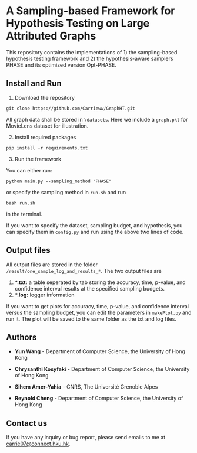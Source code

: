 # A Sampling-based Framework for Hypothesis Testing on Large Attributed Graphs
This repository contains the implementations of 1) the sampling-based hypothesis testing framework and 2) the hypothesis-aware samplers PHASE and its optimized version Opt-PHASE. 

[//]: # (The details of the framework and the samplers are described in the following paper:)

## Install and Run

1. Download the repository

```
git clone https://github.com/Carrieww/GraphHT.git
```
All graph data shall be stored in `\datasets`. Here we include a `graph.pkl` for MovieLens dataset for illustration.  

2. Install required packages

```
pip install -r requirements.txt
```
3. Run the framework

You can either run:
```
python main.py --sampling_method "PHASE"
```
or specify the sampling method in `run.sh` and run
```
bash run.sh
```
in the terminal.

If you want to specify the dataset, sampling budget, and hypothesis, you can specify them in `config.py` and run using the above two lines of code.

## Output files
All output files are stored in the folder `/result/one_sample_log_and_results_*`. The two output files are 
1. **\*.txt:** a table seperated by tab storing the accuracy, time, p-value, and confidence interval results at the specified sampling budgets. 
2. **\*.log:** logger information

If you want to get plots for accuracy, time, p-value, and confidence interval versus the sampling budget, you can edit the parameters in `makePlot.py` and run it. The plot will be saved to the same folder as the txt and log files.

[//]: # (## Contributing)

[//]: # ()
[//]: # (Please read [CONTRIBUTING.md]&#40;https://gist.github.com/PurpleBooth/b24679402957c63ec426&#41; for details on our code of conduct, and the process for submitting pull requests to us.)

## Authors


* **Yun Wang** - Department of Computer Science, the University of Hong Kong

* **Chrysanthi Kosyfaki** - Department of Computer Science, the University of Hong Kong

* **Sihem Amer-Yahia** - CNRS, The Université Grenoble Alpes

* **Reynold Cheng** - Department of Computer Science, the University of Hong Kong

## Contact us
If you have any inquiry or bug report, please send emails to me at <a href="mailto:carrie07@connect.hku.hk">carrie07@connect.hku.hk</a>.


[//]: # (## License)

[//]: # ()
[//]: # (This project is licensed under the MIT License - see the [LICENSE.md]&#40;LICENSE.md&#41; file for details)

[//]: # (## Acknowledgments)

[//]: # ()
[//]: # (* Hat tip to anyone whose code was used)

[//]: # (* Inspiration)

[//]: # (* etc)
